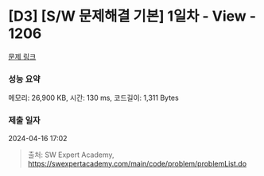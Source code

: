 # [D3] [S/W 문제해결 기본] 1일차 - View - 1206 

[문제 링크](https://swexpertacademy.com/main/code/problem/problemDetail.do?contestProbId=AV134DPqAA8CFAYh) 

### 성능 요약

메모리: 26,900 KB, 시간: 130 ms, 코드길이: 1,311 Bytes

### 제출 일자

2024-04-16 17:02



> 출처: SW Expert Academy, https://swexpertacademy.com/main/code/problem/problemList.do